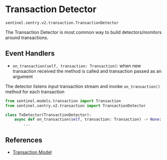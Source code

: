 # Transaction Detector

`sentinel.sentry.v2.transaction.TransactionDetector`

The Transaction Detector is most common way to build detectors/monitors around transactions.

## Event Handlers

- `on_transaction(self, transaction: Transaction)`: when new transaction received the method is called 
    and transaction passed as an argument

The detector listens input transaction stream and invoke `on_transaction()` method for each transaction

```python
from sentinel.models.transaction import Transaction
from sentinel.sentry.v2.transaction import TransactionDetector

class TxDetector(TransactionDetector):
    async def on_transaction(self, transaction: Transaction) -> None:
        ...
```

## References

- [Transaction Model](/src/sentinel/models/transaction.py)
